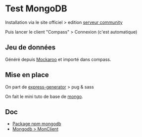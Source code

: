 # Test MongoDB

Installation via le site officiel > edition [serveur community](https://www.mongodb.com/try/download/community)

Puis lancer le client "Compass" > Connexion (c'est automatique)

## Jeu de données

Généré depuis [Mockaroo](https://www.mockaroo.com/) et importé dans compass.

## Mise en place

On part de [express-generator](https://expressjs.com/fr/starter/generator.html) > pug & sass

On fait le mini tuto de base de [mongo](https://www.mongodb.com/what-is-mongodb).

## Doc

- [Package npm mongodb](https://www.npmjs.com/package/mongodb)
- [Mongodb > MonClient](https://mongodb.github.io/node-mongodb-native/api-generated/mongoclient.html)
